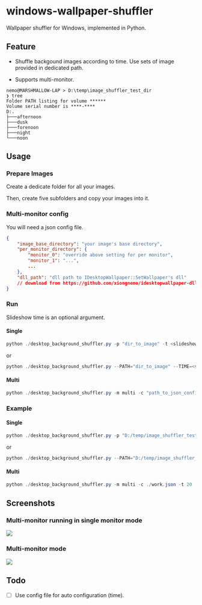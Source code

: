 # windows-wallpaper-shuffler

<!-- [![CodeFactor](https://www.codefactor.io/repository/github/xiongnemo/windows-wallpaper-shuffler/badge)](https://www.codefactor.io/repository/github/xiongnemo/windows-wallpaper-shuffler) -->

Wallpaper shuffler for Windows, implemented in Python.

## Feature

* Shuffle backgound images according to time. Use sets of image provided in dedicated path.

* Supports multi-monitor.

```reconstructedText
nemo@MARSHMALLOW-LAP > D:\temp\image_shuffler_test_dir
❯ tree
Folder PATH listing for volume ******
Volume serial number is ****-****
D:.
├───afternoon
├───dusk
├───forenoon
├───night
└───noon
```

## Usage

### Prepare Images

Create a dedicate folder for all your images.

Then, create five subfolders and copy your images into it.

### Multi-monitor config

You will need a json config file.

```json
{
    "image_base_directory": "your image's base directory",
    "per_monitor_directory": {
        "monitor_0": "override above setting for per monitor",
        "monitor_1": "...",
        ...
    },
    "dll_path": "dll path to IDesktopWallpaper::SetWallpaper's dll"
    // download from https://github.com/xiongnemo/idesktopwallpaper-dll/releases/tag/1.0.0
}
```

### Run

Slideshow time is an optional argument.

#### Single

```powershell
python ./desktop_background_shuffler.py -p "dir_to_image" -t <slideshow time>
```

or

```powershell
python ./desktop_background_shuffler.py --PATH="dir_to_image" --TIME=<slideshow time>
```

#### Multi

```powershell
python ./desktop_background_shuffler.py -m multi -c "path_to_json_config_file" -t <slideshow time>
```

### Example

#### Single

```powershell
python ./desktop_background_shuffler.py -p "D:/temp/image_shuffler_test_dir" -t 50
```

or

```powershell
python ./desktop_background_shuffler.py --PATH="D:/temp/image_shuffler_test_dir" --TIME=50
```

#### Multi

```powershell
python ./desktop_background_shuffler.py -m multi -c ./work.json -t 20
```

## Screenshots


### Multi-monitor running in single monitor mode

![](./doc/img/multi-monitor-with-sigle-monitor-mode.png)
### Multi-monitor mode

![](./doc/img/multi-monitor.png)

## Todo

- [ ] Use config file for auto configuration (time).
